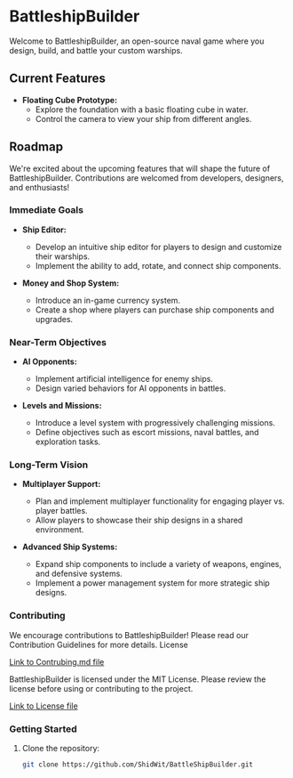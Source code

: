 # BattleshipBuilder

Welcome to BattleshipBuilder, an open-source naval game where you design, build, and battle your custom warships.

## Current Features

- **Floating Cube Prototype:**
  - Explore the foundation with a basic floating cube in water.
  - Control the camera to view your ship from different angles.

## Roadmap

We're excited about the upcoming features that will shape the future of BattleshipBuilder. Contributions are welcomed from developers, designers, and enthusiasts!

### Immediate Goals

- **Ship Editor:**
  - Develop an intuitive ship editor for players to design and customize their warships.
  - Implement the ability to add, rotate, and connect ship components.

- **Money and Shop System:**
  - Introduce an in-game currency system.
  - Create a shop where players can purchase ship components and upgrades.

### Near-Term Objectives

- **AI Opponents:**
  - Implement artificial intelligence for enemy ships.
  - Design varied behaviors for AI opponents in battles.

- **Levels and Missions:**
  - Introduce a level system with progressively challenging missions.
  - Define objectives such as escort missions, naval battles, and exploration tasks.

### Long-Term Vision

- **Multiplayer Support:**
  - Plan and implement multiplayer functionality for engaging player vs. player battles.
  - Allow players to showcase their ship designs in a shared environment.

- **Advanced Ship Systems:**
  - Expand ship components to include a variety of weapons, engines, and defensive systems.
  - Implement a power management system for more strategic ship designs.

### Contributing

We encourage contributions to BattleshipBuilder! Please read our Contribution Guidelines for more details.
License

[Link to Contrubing.md file](https://github.com/ShidWit/BattleShipBuilder/blob/main/CONTRIBUTING.md)

BattleshipBuilder is licensed under the MIT License. Please review the license before using or contributing to the project.

[Link to License file](https://github.com/ShidWit/BattleShipBuilder/blob/main/LICENSE)

### Getting Started

1. Clone the repository:
   ```bash
   git clone https://github.com/ShidWit/BattleShipBuilder.git
